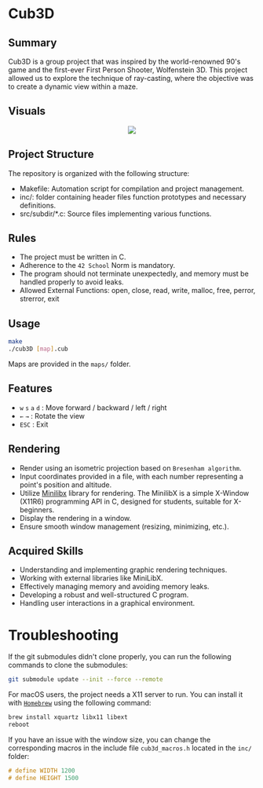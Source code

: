 # Cub3D

## Summary
Cub3D is a group project that was inspired by the world-renowned 90's game and the first-ever First Person Shooter, Wolfenstein 3D. This project allowed us to explore the technique of ray-casting, where the objective was to create a dynamic view within a maze.

## Visuals

<p align="center"> 
	<img src="./.img/cub3d.gif"/>
</p>

## Project Structure

The repository is organized with the following structure:

- Makefile: Automation script for compilation and project management.
- inc/: folder containing header files function prototypes and necessary definitions.
- src/subdir/*.c: Source files implementing various functions.

## Rules

- The project must be written in C.
- Adherence to the `42 School` Norm is mandatory.
- The program should not terminate unexpectedly, and memory must be handled properly to avoid leaks.
- Allowed External Functions: open, close, read, write, malloc, free, perror, strerror, exit

## Usage

```bash
make
./cub3D [map].cub
```

Maps are provided in the `maps/` folder.

## Features

- `w` `s` `a` `d` : Move forward / backward / left / right
- `←` `→` : Rotate the view
- `ESC` : Exit

## Rendering

- Render using an isometric projection based on `Bresenham algorithm`.
- Input coordinates provided in a file, with each number representing a point's position and altitude.
- Utilize [Minilibx](https://github.com/42Paris/minilibx-linux) library for rendering. The MinilibX is a simple X-Window (X11R6) programming API in C, designed for students, suitable for X-beginners.
- Display the rendering in a window.
- Ensure smooth window management (resizing, minimizing, etc.).

## Acquired Skills

- Understanding and implementing graphic rendering techniques.
- Working with external libraries like MiniLibX.
- Effectively managing memory and avoiding memory leaks.
- Developing a robust and well-structured C program.
- Handling user interactions in a graphical environment.

# Troubleshooting

If the git submodules didn't clone properly, you can run the following commands to clone the submodules:

```bash
git submodule update --init --force --remote
```

For macOS users, the project needs a X11 server to run. You can install it with [`Homebrew`](https://brew.sh/) using the following command:

```bash
brew install xquartz libx11 libext
reboot
```

If you have an issue with the window size, you can change the corresponding macros in the include file `cub3d_macros.h` located in the `inc/` folder:

```c
# define WIDTH 1200
# define HEIGHT 1500
```
